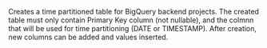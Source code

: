 Creates a time partitioned table for BigQuery backend projects. The created table must only contain Primary Key column (not nullable), and the colmnn that will be used for time partitioning (DATE or TIMESTAMP). After creation, new columns can be added and values inserted. 
